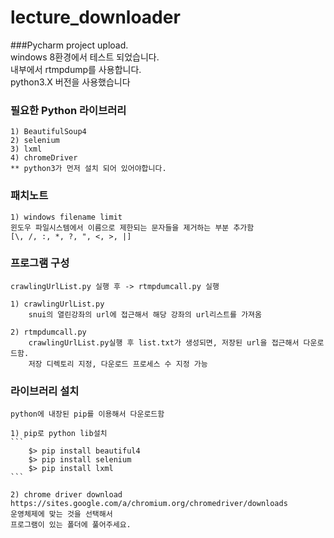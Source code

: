 # lecture_downloader

###Pycharm project upload.<br>
windows 8환경에서 테스트 되었습니다.<br>
내부에서 rtmpdump를 사용합니다.<br>
python3.X 버전을 사용했습니다<br>

### 필요한 Python 라이브러리
    1) BeautifulSoup4
    2) selenium
    3) lxml
    4) chromeDriver
    ** python3가 먼저 설치 되어 있어야합니다.

### 패치노트

    1) windows filename limit
    윈도우 파일시스템에서 이름으로 제한되는 문자들을 제거하는 부분 추가함
    [\, /, :, *, ?, ", <, >, |]



### 프로그램 구성
    crawlingUrlList.py 실행 후 -> rtmpdumcall.py 실행

    1) crawlingUrlList.py
        snui의 열린강좌의 url에 접근해서 해당 강좌의 url리스트를 가져옴

    2) rtmpdumcall.py
        crawlingUrlList.py실행 후 list.txt가 생성되면, 저장된 url을 접근해서 다운로드함.
        저장 디렉토리 지정, 다운로드 프로세스 수 지정 가능


### 라이브러리 설치
    python에 내장된 pip를 이용해서 다운로드함

    1) pip로 python lib설치
    ```
        $> pip install beautiful4
        $> pip install selenium
        $> pip install lxml
    ```

    2) chrome driver download
    https://sites.google.com/a/chromium.org/chromedriver/downloads
    운영체제에 맞는 것을 선택해서
    프로그램이 있는 폴더에 풀어주세요.

